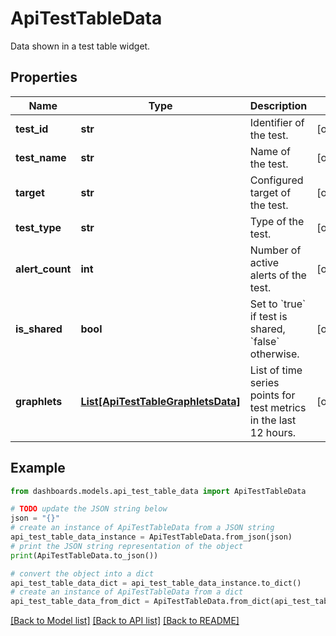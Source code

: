 # ApiTestTableData

Data shown in a test table widget.

## Properties

Name | Type | Description | Notes
------------ | ------------- | ------------- | -------------
**test_id** | **str** | Identifier of the test. | [optional] 
**test_name** | **str** | Name of the test. | [optional] 
**target** | **str** | Configured target of the test. | [optional] 
**test_type** | **str** | Type of the test. | [optional] 
**alert_count** | **int** | Number of active alerts of the test. | [optional] 
**is_shared** | **bool** | Set to &#x60;true&#x60; if test is shared, &#x60;false&#x60; otherwise. | [optional] 
**graphlets** | [**List[ApiTestTableGraphletsData]**](ApiTestTableGraphletsData.md) | List of time series points for test metrics in the last 12 hours. | [optional] 

## Example

```python
from dashboards.models.api_test_table_data import ApiTestTableData

# TODO update the JSON string below
json = "{}"
# create an instance of ApiTestTableData from a JSON string
api_test_table_data_instance = ApiTestTableData.from_json(json)
# print the JSON string representation of the object
print(ApiTestTableData.to_json())

# convert the object into a dict
api_test_table_data_dict = api_test_table_data_instance.to_dict()
# create an instance of ApiTestTableData from a dict
api_test_table_data_from_dict = ApiTestTableData.from_dict(api_test_table_data_dict)
```
[[Back to Model list]](../README.md#documentation-for-models) [[Back to API list]](../README.md#documentation-for-api-endpoints) [[Back to README]](../README.md)


